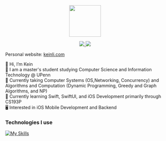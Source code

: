 <div id="header" align="center">
  <img src="https://media.giphy.com/media/M9gbBd9nbDrOTu1Mqx/giphy.gif" width="100"/>
  <p>
  <a href="https://www.linkedin.com/in/keinli/" rel="nofollow noreferrer">
    <img src="https://skillicons.dev/icons?i=linkedin"/>
  </a> 
  <a href="https://drive.google.com/file/d/1SC7-H2kHh1qxJHkVwky4SvScYKax0lEp/view">
    <img src="https://skillicons.dev/icons?i=gcp"/> 
  </a>
</p>
</div>


Personal website: [keinli.com](http://keinli.com)  

👋 Hi, I’m Kein  
💪 I am a master's student studying Computer Science and Information Technology @ UPenn    
📘 Currently taking Computer Systems (OS,Networking, Concurrency) and Algorithms and Computation (Dynamic Programming, Greedy and Graph Algorithms, and NP)  
📕 Currently learning Swift, SwiftUI, and iOS Development primarily through CS193P  
🖥️ Interested in iOS Mobile Development and Backend



### Technologies I use
[![My Skills](https://skillicons.dev/icons?i=java,swift,react,nodejs,express,postgres,tailwind,git&perline=15)](https://skillicons.dev)


